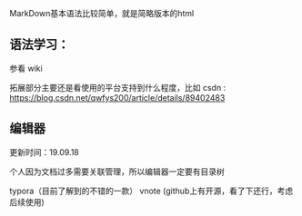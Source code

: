 MarkDown基本语法比较简单，就是简略版本的html  

## 语法学习：  

参看 wiki

拓展部分主要还是看使用的平台支持到什么程度，比如
csdn : https://blog.csdn.net/qwfys200/article/details/89402483



## 编辑器

更新时间：19.09.18

个人因为文档过多需要关联管理，所以编辑器一定要有目录树

typora（目前了解到的不错的一款）
vnote (github上有开源，看了下还行，考虑后续使用) 

